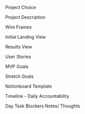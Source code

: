 Project Choice

<!-- Memory Card Game -->


Project Description

<!-- My app is called Tic Tac Toe. It's a game app for players who want to play Tic Tac Toe online. Two players can join an online game and play a round of Tic Tac Toe, with the score being kept automatically and game results displayed at then end of a round -- whichever player won, or in the case of a draw, a tie between the users. Users will have the option to play again. In the future, I'd like to add a feature where one player can play against the computer. -->

Wire Frames

Initial Landing View

<!-- image -->

Results View

<!-- image -->

User Stories

MVP Goals

<!-- As a player, I want my game to recognize three ticks in a row so that I know who won.
As a player, I would like to be informed when the game is over due to a tie.
As a player, I would like to know whose turn it is so that I don't have to keep track.
As a player, I would like to be informed with some indication when I mark a game box so that I know my selection worked.
As a player who requires assistive technologies, I would like accessibility features so that I'm not left out of enjoying the game.
As a player I would like to be able to restart the game after a win, loss or tie.
As a player, I want the UI to be engaging and out of the way so that I enjoy the experience of playing the game.** -->

Stretch Goals

<!-- As a player, I would like a victory animation when I win the game, so that I feel good about my victory!
As a player, I would like to hear an audible sound when I mark a game box so that I know my selection worked.
As a player, I would like to play this game online so that I don't have to have my challenger sitting next to me.
As a player who wants to dominate the battlefield I want to become the ultimate tic tac toe tactician so I can beat all of my opponents -->

Notionboard Template

<!-- Notionboard template for building projects ( You can use this for any project ) https://www.notion.so/GA-Unit-3-Tunr-Lab-da2c82fafd4e4a7aa654676732db9ee3 -->

Timeline - Daily Accountability

<!-- Example of a Timeline to keep organized and on task for hitting goals every single day you’re on the sprint for your project.

Create your own table using this markdown table generator website: https://www.tablesgenerator.com/markdown_tables

Do not neglect to plan, you will thank yourself later for being proactive! -->

Day		Task	Blockers	Notes/ Thoughts
<!-- Thursday		Create and present proposal		 -->
<!-- Friday		Create html, js, css files		
Saturday		Create basic scaffolding		
Sunday		Add functionality		
Monday		Add styling		
Tuesday		Finaliza MVP		
Wedenesday		Work on stretch goals		
Thursday		Work on icebox items if applicable		
Friday		Presentation Day!		 -->
